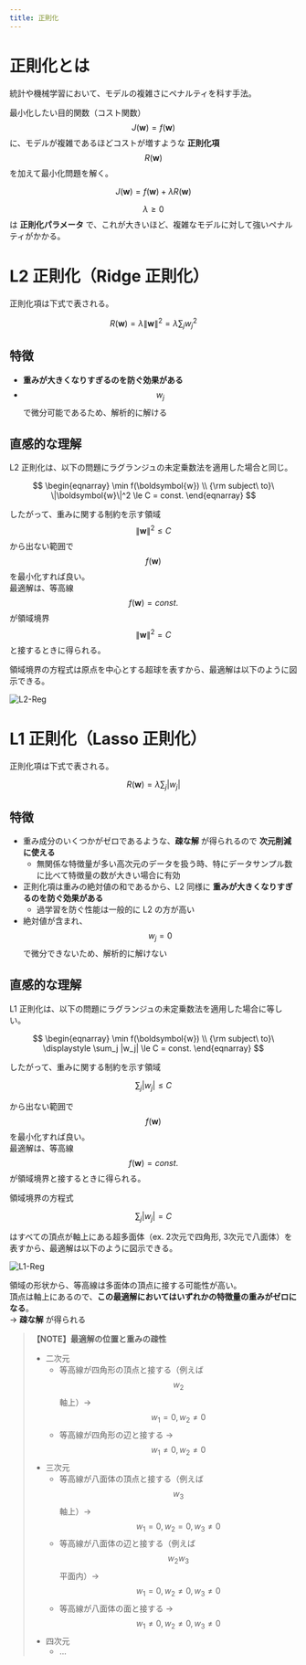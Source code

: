 ```yaml
---
title: 正則化
---
```


# 正則化とは

統計や機械学習において、モデルの複雑さにペナルティを科す手法。

最小化したい目的関数（コスト関数）$$J(\boldsymbol{w}) = f(\boldsymbol{w})$$ に、モデルが複雑であるほどコストが増すような **正則化項** $$R(\boldsymbol{w})$$ を加えて最小化問題を解く。

$$
J(\boldsymbol{w}) = f(\boldsymbol{w}) + \lambda R(\boldsymbol{w})
$$

$$\lambda \ge 0$$ は **正則化パラメータ** で、これが大きいほど、複雑なモデルに対して強いペナルティがかかる。


# L2 正則化（Ridge 正則化）

正則化項は下式で表される。

$$
R(\boldsymbol{w}) = \lambda \|\boldsymbol{w}\|^2 = \lambda \displaystyle \sum_j w_j^2
$$

## 特徴

- **重みが大きくなりすぎるのを防ぐ効果がある**
- $$w_j$$ で微分可能であるため、解析的に解ける

## 直感的な理解

L2 正則化は、以下の問題にラグランジュの未定乗数法を適用した場合と同じ。

$$
\begin{eqnarray}
\min f(\boldsymbol{w}) \\
{\rm subject\ to}\ \|\boldsymbol{w}\|^2 \le C = const.
\end{eqnarray}
$$

したがって、重みに関する制約を示す領域 $$\|\boldsymbol{w}\|^2 \le C$$ から出ない範囲で $$f(\boldsymbol{w})$$ を最小化すれば良い。  
最適解は、等高線 $$f(\boldsymbol{w}) = const.$$ が領域境界 $$\|\boldsymbol{w}\|^2 = C$$ と接するときに得られる。

領域境界の方程式は原点を中心とする超球を表すから、最適解は以下のように図示できる。

![L2-Reg](https://user-images.githubusercontent.com/13412823/80277536-910ac600-872a-11ea-8112-6d845e262101.png)


# L1 正則化（Lasso 正則化）

正則化項は下式で表される。

$$
R(\boldsymbol{w}) = \lambda \displaystyle \sum_j |w_j|
$$

## 特徴

- 重み成分のいくつかがゼロであるような、**疎な解** が得られるので **次元削減に使える**
  - 無関係な特徴量が多い高次元のデータを扱う時、特にデータサンプル数に比べて特徴量の数が大きい場合に有効
- 正則化項は重みの絶対値の和であるから、L2 同様に **重みが大きくなりすぎるのを防ぐ効果がある**
  - 過学習を防ぐ性能は一般的に L2 の方が高い
- 絶対値が含まれ、$$w_j = 0$$ で微分できないため、解析的に解けない

## 直感的な理解

L1 正則化は、以下の問題にラグランジュの未定乗数法を適用した場合に等しい。

$$
\begin{eqnarray}
\min f(\boldsymbol{w}) \\
{\rm subject\ to}\ \displaystyle \sum_j |w_j| \le C = const.
\end{eqnarray}
$$

したがって、重みに関する制約を示す領域

$$\displaystyle \sum_j |w_j| \le C$$

から出ない範囲で $$f(\boldsymbol{w})$$ を最小化すれば良い。  
最適解は、等高線 $$f(\boldsymbol{w}) = const.$$ が領域境界と接するときに得られる。

領域境界の方程式

$$\displaystyle \sum_j |w_j| = C$$

はすべての頂点が軸上にある超多面体（ex. 2次元で四角形, 3次元で八面体）を表すから、最適解は以下のように図示できる。

![L1-Reg](https://user-images.githubusercontent.com/13412823/80277534-8f410280-872a-11ea-81a9-ce11162ceec4.png)

領域の形状から、等高線は多面体の頂点に接する可能性が高い。  
頂点は軸上にあるので、**この最適解においてはいずれかの特徴量の重みがゼロになる**。  
→ **疎な解** が得られる

> **【NOTE】最適解の位置と重みの疎性**
>
> - 二次元
>   - 等高線が四角形の頂点と接する（例えば $$w_2$$ 軸上）→ $$w_1 = 0, w_2 \neq 0$$
>   - 等高線が四角形の辺と接する → $$w_1 \neq 0, w_2 \neq 0$$
> - 三次元
>   - 等高線が八面体の頂点と接する（例えば $$w_3$$ 軸上）→ $$w_1 = 0, w_2 = 0, w_3 \neq 0$$
>   - 等高線が八面体の辺と接する（例えば $$w_2 w_3$$ 平面内）→ $$w_1 = 0, w_2 \neq 0, w_3 \neq 0$$
>   - 等高線が八面体の面と接する → $$w_1 \neq 0, w_2 \neq 0, w_3 \neq 0$$
> - 四次元
>   - ...
